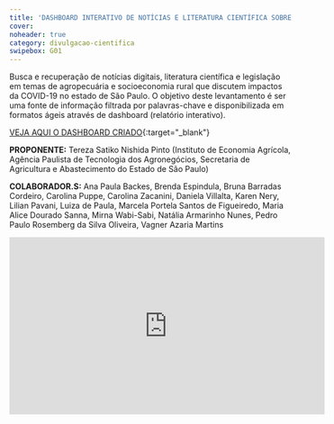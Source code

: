 ```yaml
---
title: 'DASHBOARD INTERATIVO DE NOTÍCIAS E LITERATURA CIENTÍFICA SOBRE IMPACTOS DA COVID-19'
cover: 
noheader: true
category: divulgacao-cientifica
swipebox: G01
---
```

  
Busca e recuperação de notícias digitais, literatura científica e legislação em temas de agropecuária e socioeconomia rural que discutem impactos da COVID-19 no estado de São Paulo. O objetivo deste levantamento é ser uma fonte de informação filtrada por palavras-chave e disponibilizada em formatos ágeis através de dashboard (relatório interativo).


[VEJA AQUI O DASHBOARD CRIADO](https://datastudio.google.com/u/0/reporting/43874fdf-6206-4771-a12a-e799aed7ddfc?s=rR3xwn_238c){:target="_blank"}

  
**PROPONENTE:**
Tereza Satiko Nishida Pinto (Instituto de Economia Agrícola, Agência Paulista de Tecnologia dos Agronegócios, Secretaria de Agricultura e Abastecimento do Estado de São Paulo)
  
**COLABORADOR.S:**
Ana Paula Backes, Brenda Espindula, Bruna Barradas Cordeiro, Carolina Puppe, Carolina Zacanini, Daniela Villalta, Karen Nery, Lilian Pavani, Luiza de Paula, Marcela Portela Santos de Figueiredo, Maria Alice Dourado Sanna, Mirna Wabi-Sabi, Natália Armarinho Nunes, Pedro Paulo Rosemberg da Silva Oliveira, Vagner Azaria Martins

<div class="video-wrapper video-wrapper-16x9">
<iframe width="560" height="315" src="https://www.youtube.com/embed/gUTX0snK3OE" frameborder="0" allow="accelerometer; autoplay; encrypted-media; gyroscope; picture-in-picture" allowfullscreen></iframe>
</div>
